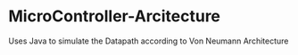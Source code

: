 # MicroController-Arcitecture
Uses Java to simulate the Datapath according to Von Neumann Architecture
